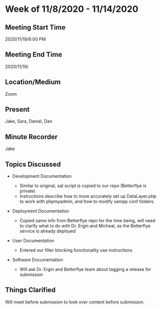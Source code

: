 # Week of 11/8/2020 - 11/14/2020

## Meeting Start Time

2020/11/19/6:00 PM

## Meeting End Time

2020/11/19/

## Location/Medium

Zoom

## Present

Jake, Sara, Daniel, Dan

## Minute Recorder

Jake

## Topics Discussed

- Development Documentation
  - Similar to original, sql script is copied to our repo (Betterflye is private)
  - Instructions describe how to more accurately set up DataLayer.php to work with phpmyadmin, and how to modify xampp conf folders.
 
- Deployment Documentation
  - Copied same info from Betterflye repo for the time being, will need to clarify what to do with Dr. Ergin and Micheal, as the Betterflye service is already deployed

- User Documentation
  - Entered our filter blocking functionality use instructions

- Software Documentation
  - Will ask Dr. Ergin and Betterflye team about tagging a release for submission
  
## Things Clarified
Will meet before submission to look over content before submission. 
